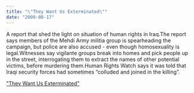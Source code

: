 ```yaml
---
title: "\"They Want Us Exterminated\""
date: "2009-08-17"
---
```


A report that shed the light on situation of human rights in Iraq.The report says members of the Mehdi Army militia group is spearheading the campaign, but police are also accused - even though homosexuality is legal.Witnesses say vigilante groups break into homes and pick people up in the street, interrogating them to extract the names of other potential victims, before murdering them.Human Rights Watch says it was told that Iraqi security forces had sometimes “colluded and joined in the killing”.  

  
["They Want Us Exterminated"](https://www.hrw.org/en/reports/2009/08/17/they-want-us-exterminated-0)
